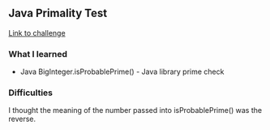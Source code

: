 ## Java Primality Test

[Link to challenge](https://www.hackerrank.com/challenges/java-primality-test)

### What I learned
- Java BigInteger.isProbablePrime() - Java library prime check

### Difficulties
I thought the meaning of the number passed into isProbablePrime() was the reverse.
